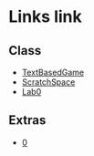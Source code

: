 # Links link
## Class
* [TextBasedGame](https://replit.com/team/CS9-Block6-2122/TextBasedGame)
* [ScratchSpace](https://replit.com/team/CS9-Block6-2122/ScratchSpace)
* [Lab0](https://replit.com/team/CS9-Block6-2122/Lab0AreaCalc)

## Extras
* [0](https://replit.com/team/CS9-Block6-2122/0)
